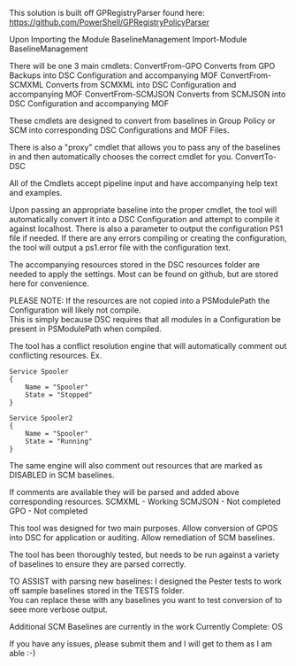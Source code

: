 This solution is built off GPRegistryParser found here: https://github.com/PowerShell/GPRegistryPolicyParser

Upon Importing the Module BaselineManagement
	Import-Module BaselineManagement 

There will be one 3 main cmdlets:
	ConvertFrom-GPO
Converts from GPO Backups into DSC Configuration and accompanying MOF
	ConvertFrom-SCMXML
Converts from SCMXML into DSC Configuration and accompanying MOF
	ConvertFrom-SCMJSON
Converts from SCMJSON into DSC Configuration and accompanying MOF

These cmdlets are designed to convert from baselines in Group Policy or SCM into corresponding DSC Configurations and MOF Files.

There is also a "proxy" cmdlet that allows you to pass any of the baselines in and then automatically chooses the correct cmdlet for you.
	ConvertTo-DSC

All of the Cmdlets accept pipeline input and have accompanying help text and examples.

Upon passing an appropriate baseline into the proper cmdlet, the tool will automatically convert it into a DSC Configuration and attempt to compile it against localhost.
	There is also a parameter to output the configuration PS1 file if needed. 
If there are any errors compiling or creating the configuration, the tool will output a ps1.error file with the configuration text.

The accompanying resources stored in the DSC resources folder are needed to apply the settings.  Most can be found on github, but are stored here for convenience.

PLEASE NOTE: If the resources are not copied into a PSModulePath the Configuration will likely not compile.  
This is simply because DSC requires that all modules in a Configuration be present in PSModulePath when compiled.

The tool has a conflict resolution engine that will automatically comment out conflicting resources.
Ex.

	Service Spooler
	{
		Name = "Spooler"
		State = "Stopped"
	} 

	Service Spooler2
	{
		Name = "Spooler"
		State = "Running"
	}

The same engine will also comment out resources that are marked as DISABLED in SCM baselines.

If comments are available they will be parsed and added above corresponding resources.
	SCMXML - Working
	SCMJSON - Not completed
	GPO - Not completed
 
This tool was designed for two main purposes.
	Allow conversion of GPOS into DSC for application or auditing.
	Allow remediation of SCM baselines.

The tool has been thoroughly tested, but needs to be run against a variety of baselines to ensure they are parsed correctly.

TO ASSIST with parsing new baselines:
	I designed the Pester tests to work off sample baselines stored in the TESTS folder.  
You can replace these with any baselines you want to test conversion of to seee more verbose output.

Additional SCM Baselines are currently in the work
	Currently Complete: OS

If you have any issues, please submit them and I will get to them as I am able :-)

	

